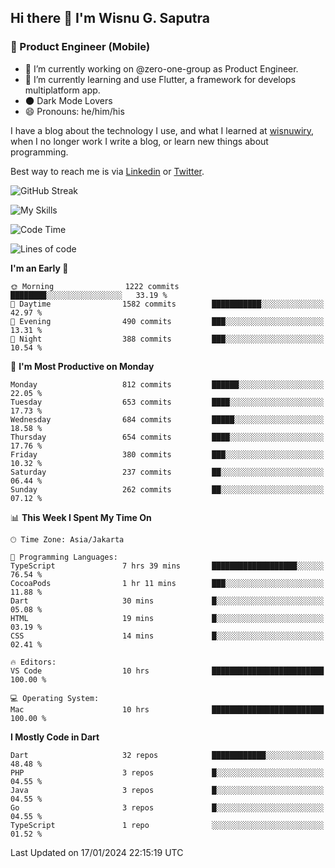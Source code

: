 ## Hi there 👋 I'm Wisnu G. Saputra

### :mobile_phone_off: Product Engineer (Mobile)

- 🔭 I’m currently working on @zero-one-group as Product Engineer.
- 🌱 I’m currently learning and use Flutter, a framework for develops multiplatform app.
- 🌑 Dark Mode Lovers
- 😄 Pronouns: he/him/his

I have a blog about the technology I use, and what I learned at [wisnuwiry](https://wisnuwiry.space/), when I no longer work I write a blog, or learn new things about programming.

Best way to reach me is via [Linkedin](https://www.linkedin.com/in/wisnu-saputra/) or [Twitter](https://twitter.com/wisnuwiry).

![GitHub Streak](https://streak-stats.demolab.com?user=wisnuwiry&theme=dark&hide_border=true)

![My Skills](https://skillicons.dev/icons?i=dart,flutter,kotlin,swift,go,js,css,neovim,git,linux&perline=5)

<!--START_SECTION:waka-->
![Code Time](http://img.shields.io/badge/Code%20Time-964%20hrs%2044%20mins-blue)

![Lines of code](https://img.shields.io/badge/From%20Hello%20World%20I%27ve%20Written-4.6%20million%20lines%20of%20code-blue)

**I'm an Early 🐤** 

```text
🌞 Morning                1222 commits        ████████░░░░░░░░░░░░░░░░░   33.19 % 
🌆 Daytime                1582 commits        ███████████░░░░░░░░░░░░░░   42.97 % 
🌃 Evening                490 commits         ███░░░░░░░░░░░░░░░░░░░░░░   13.31 % 
🌙 Night                  388 commits         ███░░░░░░░░░░░░░░░░░░░░░░   10.54 % 
```
📅 **I'm Most Productive on Monday** 

```text
Monday                   812 commits         ██████░░░░░░░░░░░░░░░░░░░   22.05 % 
Tuesday                  653 commits         ████░░░░░░░░░░░░░░░░░░░░░   17.73 % 
Wednesday                684 commits         █████░░░░░░░░░░░░░░░░░░░░   18.58 % 
Thursday                 654 commits         ████░░░░░░░░░░░░░░░░░░░░░   17.76 % 
Friday                   380 commits         ███░░░░░░░░░░░░░░░░░░░░░░   10.32 % 
Saturday                 237 commits         ██░░░░░░░░░░░░░░░░░░░░░░░   06.44 % 
Sunday                   262 commits         ██░░░░░░░░░░░░░░░░░░░░░░░   07.12 % 
```


📊 **This Week I Spent My Time On** 

```text
🕑︎ Time Zone: Asia/Jakarta

💬 Programming Languages: 
TypeScript               7 hrs 39 mins       ███████████████████░░░░░░   76.54 % 
CocoaPods                1 hr 11 mins        ███░░░░░░░░░░░░░░░░░░░░░░   11.88 % 
Dart                     30 mins             █░░░░░░░░░░░░░░░░░░░░░░░░   05.08 % 
HTML                     19 mins             █░░░░░░░░░░░░░░░░░░░░░░░░   03.19 % 
CSS                      14 mins             █░░░░░░░░░░░░░░░░░░░░░░░░   02.41 % 

🔥 Editors: 
VS Code                  10 hrs              █████████████████████████   100.00 % 

💻 Operating System: 
Mac                      10 hrs              █████████████████████████   100.00 % 
```

**I Mostly Code in Dart** 

```text
Dart                     32 repos            ████████████░░░░░░░░░░░░░   48.48 % 
PHP                      3 repos             █░░░░░░░░░░░░░░░░░░░░░░░░   04.55 % 
Java                     3 repos             █░░░░░░░░░░░░░░░░░░░░░░░░   04.55 % 
Go                       3 repos             █░░░░░░░░░░░░░░░░░░░░░░░░   04.55 % 
TypeScript               1 repo              ░░░░░░░░░░░░░░░░░░░░░░░░░   01.52 % 
```




 Last Updated on 17/01/2024 22:15:19 UTC
<!--END_SECTION:waka-->
